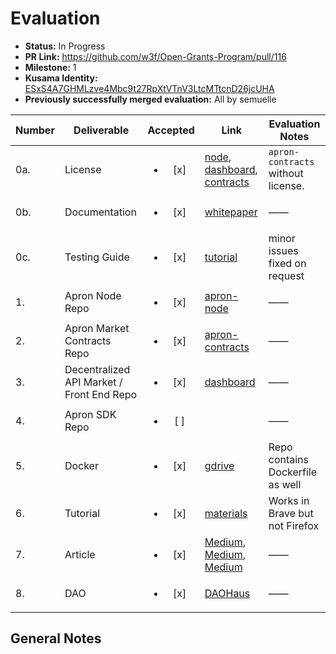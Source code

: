# Evaluation

- **Status:** In Progress
- **PR Link:** https://github.com/w3f/Open-Grants-Program/pull/116
- **Milestone:** 1
- **Kusama Identity:** [ESxS4A7GHMLzve4Mbc9t27RpXtVTnV3LtcMTtcnD26jcUHA](https://polkascan.io/pre/kusama/account/ESxS4A7GHMLzve4Mbc9t27RpXtVTnV3LtcMTtcnD26jcUHA)
- **Previously successfully merged evaluation:** All by semuelle

| Number | Deliverable | Accepted | Link | Evaluation Notes |
| ------ | ----------- | :------: | ---- |----------------- |
| 0a. | License | <ul><li>[x] </li></ul> | [node](https://github.com/Apron-Network/apron-node/blob/0e732be9244afd9d5cc8fbe933a015b9d9f9266b/LICENSE), [dashboard](https://github.com/Apron-Network/dashboard-static/blob/bb3044f3f6fe3c4a18c1e941e64920e7db732771/LICENSE), [contracts](https://github.com/Apron-Network/apron-contracts/blob/cd2d75209032a50f4054ba3087421cfdda66fcb0/LICENSE)  | `apron-contracts` without license. |
| 0b. | Documentation | <ul><li>[x] </li></ul> | [whitepaper](https://github.com/Apron-Network/materials/blob/9e34f92eda0d0a0eec68646fd1990d912631f66d/docs/Whitepaper%20.pdf) | —— |
| 0c. | Testing Guide | <ul><li>[x] </li></ul> | [tutorial](https://github.com/Apron-Network/materials/blob/bc9b0bf63e8a52d466ea152d3ec20a10ddb44d1b/tutorials/DemoTutorial.md) | minor issues fixed on request |
| 1. | Apron Node Repo | <ul><li>[x] </li></ul> | [apron-node](https://github.com/Apron-Network/apron-node/tree/0e732be9244afd9d5cc8fbe933a015b9d9f9266b) | —— |
| 2. | Apron Market Contracts Repo | <ul><li>[x] </li></ul> | [apron-contracts](https://github.com/Apron-Network/apron-contracts/tree/cd2d75209032a50f4054ba3087421cfdda66fcb0) | —— |
| 3. | Decentralized API Market / Front End Repo | <ul><li>[x] </li></ul> | [dashboard](https://github.com/Apron-Network/dashboard-static/tree/bb3044f3f6fe3c4a18c1e941e64920e7db732771) | —— |
| 4. | Apron SDK Repo | <ul><li>[ ] </li></ul> |  | —— |
| 5. | Docker | <ul><li>[x] </li></ul> | [gdrive](https://drive.google.com/file/d/1509jfQpUawIdok7UYHr8WcY6_wB5YG8X/view) | Repo contains Dockerfile as well |
| 6. | Tutorial | <ul><li>[x] </li></ul> | [materials](https://github.com/Apron-Network/materials/blob/9e34f92eda0d0a0eec68646fd1990d912631f66d/tutorials/DemoTutorial.md) | Works in Brave but not Firefox |
| 7. | Article | <ul><li>[x] </li></ul> | [Medium](https://apron-network.medium.com/how-does-apron-network-avoid-the-limitations-of-a-centralized-node-service-provider-3658034de361), [Medium](https://apron-network.medium.com/meet-apron-in-the-web-3-0-99973791ccaa), [Medium](https://apron-network.medium.com/blockchain-middleware-the-http-of-the-web-3-0-age-5cc80b0952d0) | —— |
| 8. | DAO | <ul><li>[x] </li></ul> | [DAOHaus](https://app.daohaus.club/dao/0x1/0xf6aa3d578eca4821beb07a38a08031dd44f8c795) | —— |


## General Notes
